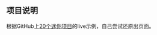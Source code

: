 ## 项目说明
根据GitHub上<a href="https://github.com/bradtraversy/vanillawebprojects">20个迷你项目</a>的live示例，自己尝试还原出页面。

